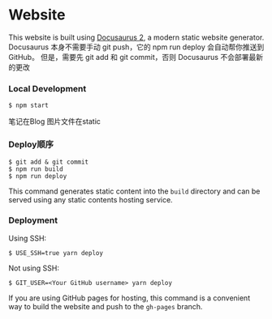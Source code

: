 # Website

This website is built using [Docusaurus 2](https://docusaurus.io/), a modern static website generator.
Docusaurus 本身不需要手动 git push，它的 npm run deploy 会自动帮你推送到 GitHub。
但是，需要先 git add 和 git commit，否则 Docusaurus 不会部署最新的更改

### Local Development

```
$ npm start
```

笔记在Blog 图片文件在static

### Deploy顺序

```
$ git add & git commit
$ npm run build
$ npm run deploy
```

This command generates static content into the `build` directory and can be served using any static contents hosting service.

### Deployment

Using SSH:

```
$ USE_SSH=true yarn deploy
```

Not using SSH:

```
$ GIT_USER=<Your GitHub username> yarn deploy
```

If you are using GitHub pages for hosting, this command is a convenient way to build the website and push to the `gh-pages` branch.
